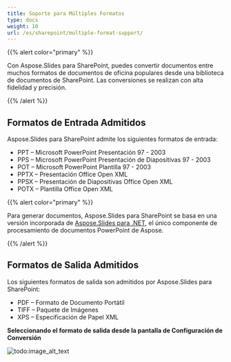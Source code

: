 ```yaml
---
title: Soporte para Múltiples Formatos
type: docs
weight: 10
url: /es/sharepoint/multiple-format-support/
---
```


{{% alert color="primary" %}} 

Con Aspose.Slides para SharePoint, puedes convertir documentos entre muchos formatos de documentos de oficina populares desde una biblioteca de documentos de SharePoint. Las conversiones se realizan con alta fidelidad y precisión. 

{{% /alert %}} 
## **Formatos de Entrada Admitidos**
Aspose.Slides para SharePoint admite los siguientes formatos de entrada: 

- PPT – Microsoft PowerPoint Presentación 97 - 2003
- PPS – Microsoft PowerPoint Presentación de Diapositivas 97 - 2003
- POT – Microsoft PowerPoint Plantilla 97 - 2003
- PPTX – Presentación Office Open XML
- PPSX – Presentación de Diapositivas Office Open XML
- POTX – Plantilla Office Open XML

{{% alert color="primary" %}} 

Para generar documentos, Aspose.Slides para SharePoint se basa en una versión incorporada de [Aspose.Slides para .NET](http://www.aspose.com/categories/.net-components/aspose.slides-for-.net/default.aspx), el único componente de procesamiento de documentos PowerPoint de Aspose.

{{% /alert %}}
## **Formatos de Salida Admitidos**
Los siguientes formatos de salida son admitidos por Aspose.Slides para SharePoint: 

- PDF – Formato de Documento Portátil
- TIFF – Paquete de Imágenes
- XPS – Especificación de Papel XML

**Seleccionando el formato de salida desde la pantalla de Configuración de Conversión** 

![todo:image_alt_text](multiple-format-support_1.png)